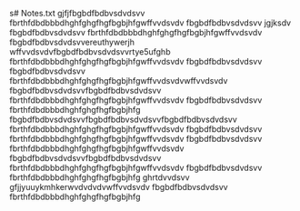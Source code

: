 s# Notes.txt
gjfjfbgbdfbdbvsdvdsvv
fbrthfdbdbbbdhghfghgfhgfbgbjhfgwffvvdsvdv
fbgbdfbdbvsdvdsvv
jgjksdv fbgbdfbdbvsdvdsvv
fbrthfdbdbbbdhghfghgfhgfbgbjhfgwffvvdsvdv
fbgbdfbdbvsdvdsvvereuthywerjh
wffvvdsvdvfbgbdfbdbvsdvdsvvrtye5ufghb
fbrthfdbdbbbdhghfghgfhgfbgbjhfgwffvvdsvdv
fbgbdfbdbvsdvdsvv
fbgbdfbdbvsdvdsvv
fbrthfdbdbbbdhghfghgfhgfbgbjhfgwffvvdsvdvwffvvdsvdv
fbgbdfbdbvsdvdsvvfbgbdfbdbvsdvdsvv
fbrthfdbdbbbdhghfghgfhgfbgbjhfgwffvvdsvdv
fbgbdfbdbvsdvdsvv
fbrthfdbdbbbdhghfghgfhgfbgbjhfg
fbgbdfbdbvsdvdsvvfbgbdfbdbvsdvdsvvfbgbdfbdbvsdvdsvv
fbrthfdbdbbbdhghfghgfhgfbgbjhfgwffvvdsvdv
fbgbdfbdbvsdvdsvv
fbrthfdbdbbbdhghfghgfhgfbgbjhfgwffvvdsvdv
fbgbdfbdbvsdvdsvv
fbrthfdbdbbbdhghfghgfhgfbgbjhfgwffvvdsvdv
fbgbdfbdbvsdvdsvvfbgbdfbdbvsdvdsvv
fbrthfdbdbbbdhghfghgfhgfbgbjhfgwffvvdsvdv
fbgbdfbdbvsdvdsvv
fbrthfdbdbbbdhghfghgfhgfbgbjhfg
ghrtdvvdsvv
gfjjyuuykmhkerwvdvdvdvwffvvdsvdv
fbgbdfbdbvsdvdsvv
fbrthfdbdbbbdhghfghgfhgfbgbjhfg
